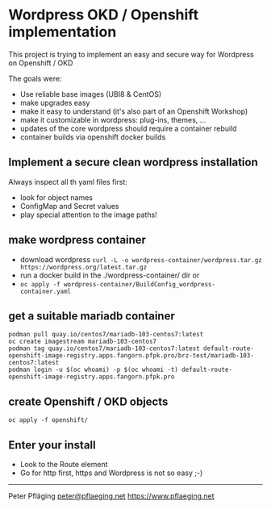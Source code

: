 # Wordpress OKD / Openshift implementation

This project is trying to implement an easy and secure way for Wordpress on Openshift / OKD

The goals were:

- Use reliable base images (UBI8 & CentOS)
- make upgrades easy
- make it easy to understand (it's also part of an Openshift Workshop)
- make it customizable in wordpress: plug-ins, themes, ...
- updates of the core wordpress should require a container rebuild
- container builds via openshift docker builds
## Implement a secure clean wordpress installation

Always inspect all th yaml files first:

- look for object names
- ConfigMap and Secret values
- play special attention to the image paths!
## make wordpress container

- download wordpress `curl -L -o wordpress-container/wordpress.tar.gz https://wordpress.org/latest.tar.gz`
- run a docker build in the ./wordpress-container/ dir or
- `oc apply -f wordpress-container/BuildConfig_wordpress-container.yaml`

## get a suitable mariadb container

```shell
podman pull quay.io/centos7/mariadb-103-centos7:latest
oc create imagestream mariadb-103-centos7
podman tag quay.io/centos7/mariadb-103-centos7:latest default-route-openshift-image-registry.apps.fangorn.pfpk.pro/brz-test/mariadb-103-centos7:latest
podman login -u $(oc whoami) -p $(oc whoami -t) default-route-openshift-image-registry.apps.fangorn.pfpk.pro 
```

## create Openshift / OKD objects

`oc apply -f openshift/`

## Enter your install

- Look to the Route element
- Go for http first, https and Wordpress is not so easy ;-)

---
Peter Pfläging <peter@pflaeging.net>
https://www.pflaeging.net
